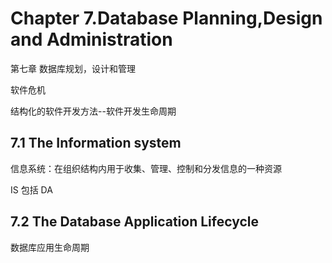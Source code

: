 # Chapter 7.Database Planning,Design and Administration
第七章 数据库规划，设计和管理

软件危机    

结构化的软件开发方法--软件开发生命周期

## 7.1 The Information system
信息系统：在组织结构内用于收集、管理、控制和分发信息的一种资源

IS 包括 DA

## 7.2 The Database Application Lifecycle
数据库应用生命周期